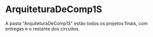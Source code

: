 # ArquiteturaDeComp1S

A pasta "ArquiteturaDeComp1S" estão todos os projetos finais, com entregas e o restante dos circuitos.
